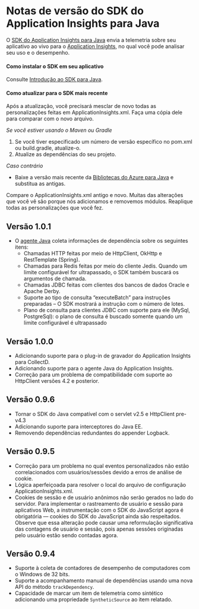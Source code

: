 <properties 
	pageTitle="Notas de versão do Application Insights para Java" 
	description="As últimas atualizações." 
	services="application-insights" 
    documentationCenter=""
	authors="alancameronwills" 
	manager="douge"/>
<tags 
	ms.service="application-insights" 
	ms.workload="tbd" 
	ms.tgt_pltfrm="ibiza" 
	ms.devlang="na" 
	ms.topic="article" 
	ms.date="06/18/2015" 
	ms.author="awills"/>
 
# Notas de versão do SDK do Application Insights para Java

O [SDK do Application Insights para Java](app-insights-java-get-started.md) envia a telemetria sobre seu aplicativo ao vivo para o [Application Insights](http://azure.microsoft.com/services/application-insights/), no qual você pode analisar seu uso e o desempenho.

#### Como instalar o SDK em seu aplicativo

Consulte [Introdução ao SDK para Java](app-insights-java-get-started.md).

#### Como atualizar para o SDK mais recente 

Após a atualização, você precisará mesclar de novo todas as personalizações feitas em ApplicationInsights.xml. Faça uma cópia dele para comparar com o novo arquivo.

*Se você estiver usando o Maven ou Gradle*

1. Se você tiver especificado um número de versão específico no pom.xml ou build.gradle, atualize-o.
2. Atualize as dependências do seu projeto.

*Caso contrário*

* Baixe a versão mais recente da [Bibliotecas do Azure para Java](http://dl.msopentech.com/lib/PackageForWindowsAzureLibrariesForJava.html) e substitua as antigas. 
 
Compare o ApplicationInsights.xml antigo e novo. Muitas das alterações que você vê são porque nós adicionamos e removemos módulos. Reaplique todas as personalizações que você fez.

## Versão 1.0.1
- O [agente Java](app-insights-java-agent.md) coleta informações de dependência sobre os seguintes itens:
	- Chamadas HTTP feitas por meio de HttpClient, OkHttp e RestTemplate (Spring).
	- Chamadas para Redis feitas por meio do cliente Jedis. Quando um limite configurável for ultrapassado, o SDK também buscará os argumentos de chamada.
	- Chamadas JDBC feitas com clientes dos bancos de dados Oracle e Apache Derby.
	- Suporte ao tipo de consulta “executeBatch” para instruções preparadas – O SDK mostrará a instrução com o número de lotes.
	- Plano de consulta para clientes JDBC com suporte para ele (MySql, PostgreSql): o plano de consulta é buscado somente quando um limite configurável é ultrapassado

## Versão 1.0.0
- Adicionando suporte para o plug-in de gravador do Application Insights para CollectD.
- Adicionando suporte para o agente Java do Application Insights.
- Correção para um problema de compatibilidade com suporte ao HttpClient versões 4.2 e posterior.

## Versão 0.9.6
- Tornar o SDK do Java compatível com o servlet v2.5 e HttpClient pre-v4.3
- Adicionando suporte para interceptores do Java EE.
- Removendo dependências redundantes do appender Logback.

## Versão 0.9.5  

- Correção para um problema no qual eventos personalizados não estão correlacionados com usuários/sessões devido a erros de análise de cookie.  
- Lógica aperfeiçoada para resolver o local do arquivo de configuração ApplicationInsights.xml.
- Cookies de sessão e de usuário anônimos não serão gerados no lado do servidor. Para implementar o rastreamento de usuário e sessão para aplicativos Web, a instrumentação com o SDK do JavaScript agora é obrigatória — cookies do SDK do JavaScript ainda são respeitados. Observe que essa alteração pode causar uma reformulação significativa das contagens de usuário e sessão, pois apenas sessões originadas pelo usuário estão sendo contadas agora.

## Versão 0.9.4

- Suporte à coleta de contadores de desempenho de computadores com o Windows de 32 bits.
- Suporte a acompanhamento manual de dependências usando uma nova API do método ```trackDependency```.
- Capacidade de marcar um item de telemetria como sintético adicionando uma propriedade ```SyntheticSource``` ao item relatado.
 

<!---HONumber=Sept15_HO2-->